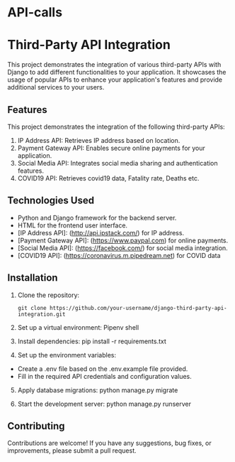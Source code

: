 # API-calls

# Third-Party API Integration

This project demonstrates the integration of various third-party APIs with Django to add different functionalities to your application. It showcases the usage of popular APIs to enhance your application's features and provide additional services to your users.

## Features

This project demonstrates the integration of the following third-party APIs:

1. IP Address API: Retrieves IP address based on location.
2. Payment Gateway API: Enables secure online payments for your application.
3. Social Media API: Integrates social media sharing and authentication features.
4. COVID19 API: Retrieves covid19 data, Fatality rate, Deaths etc.


## Technologies Used

- Python and Django framework for the backend server.
- HTML for the frontend user interface.
- [IP Address API]: (http://api.ipstack.com/) for IP address.
- [Payment Gateway API]: (https://www.paypal.com) for online payments.
- [Social Media API]: (https://facebook.com/) for social media integration.
- [COVID19 API]: (https://coronavirus.m.pipedream.net) for COVID data

## Installation

1. Clone the repository:

   ```shell
   git clone https://github.com/your-username/django-third-party-api-integration.git
   
 2. Set up a virtual environment: Pipenv shell
 
 3. Install dependencies: pip install -r requirements.txt
 
 4. Set up the environment variables: 
- Create a .env file based on the .env.example file provided.
- Fill in the required API credentials and configuration values.

5. Apply database migrations: python manage.py migrate

6. Start the development server: python manage.py runserver


## Contributing
Contributions are welcome! If you have any suggestions, bug fixes, or improvements, please submit a pull request.



